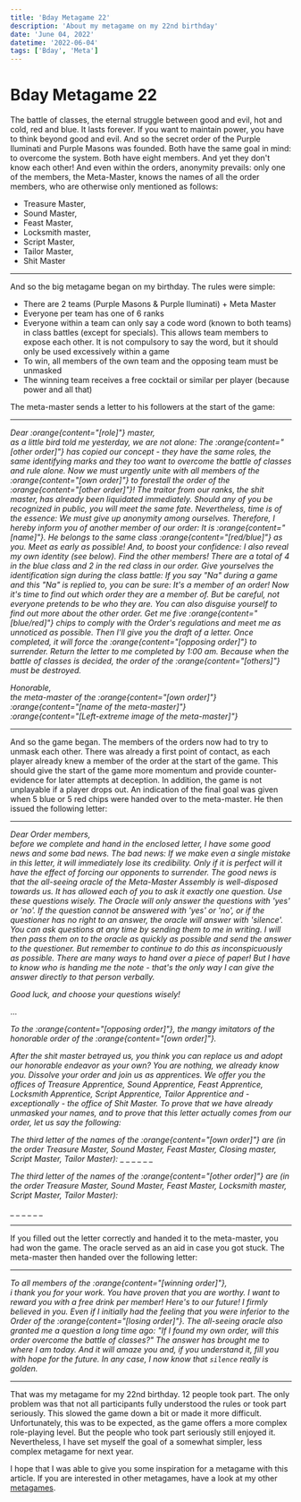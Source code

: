 ```yaml
---
title: 'Bday Metagame 22'
description: 'About my metagame on my 22nd birthday'
date: 'June 04, 2022'
datetime: '2022-06-04'
tags: ['Bday', 'Meta']
---
```


# Bday Metagame 22

The battle of classes, the eternal struggle between good and evil, hot and cold, red and blue. It lasts forever.
If you want to maintain power, you have to think beyond good and evil. And so the secret order of the Purple Iluminati and Purple Masons was founded.
Both have the same goal in mind: to overcome the system. Both have eight members. And yet they don't know each other!
And even within the orders, anonymity prevails: only one of the members, the Meta-Master, knows the names of all the order members, who are otherwise only mentioned as follows:

- Treasure Master,
- Sound Master,
- Feast Master,
- Locksmith master,
- Script Master,
- Tailor Master,
- Shit Master

---

And so the big metagame began on my birthday. The rules were simple:

- There are 2 teams (Purple Masons & Purple Iluminati) + Meta Master
- Everyone per team has one of 6 ranks
- Everyone within a team can only say a code word (known to both teams) in class battles (except for specials). This allows team members to expose each other. It is not compulsory to say the word, but it should only be used excessively within a game
- To win, all members of the own team and the opposing team must be unmasked
- The winning team receives a free cocktail or similar per player (because power and all that)

The meta-master sends a letter to his followers at the start of the game:

---

_Dear :orange{content="[role]"} master, \
as a little bird told me yesterday, we are not alone: The :orange{content="[other order]"} has copied our concept - they have the same roles, the same identifying marks and they too want to overcome the battle of classes and rule alone. Now we must urgently unite with all members of the :orange{content="[own order]"} to forestall the order of the :orange{content="[other order]"}!
The traitor from our ranks, the shit master, has already been liquidated immediately. Should any of you be recognized in public, you will meet the same fate.
Nevertheless, time is of the essence: We must give up anonymity among ourselves. Therefore, I hereby inform you of another member of our order: It is :orange{content="[name]"}. He belongs to the same class :orange{content="[red/blue]"} as you. Meet as early as possible! And, to boost your confidence: I also reveal my own identity (see below).
Find the other members! There are a total of 4 in the blue class and 2 in the red class in our order. Give yourselves the identification sign during the class battle: If you say "Na" during a game and this "Na" is replied to, you can be sure: It's a member of an order!
Now it's time to find out which order they are a member of. But be careful, not everyone pretends to be who they are. You can also disguise yourself to find out more about the other order.
Get me five :orange{content="[blue/red]"} chips to comply with the Order's regulations and meet me as unnoticed as possible. Then I'll give you the draft of a letter. Once completed, it will force the :orange{content="[opposing order]"} to surrender. Return the letter to me completed by 1:00 am. Because when the battle of classes is decided, the order of the :orange{content="[others]"} must be destroyed._

_Honorable,_ \
_the meta-master of the :orange{content="[own order]"}_ \
_:orange{content="[name of the meta-master]"}_ \
_:orange{content="[Left-extreme image of the meta-master]"}_

---

And so the game began. The members of the orders now had to try to unmask each other. There was already a first point of contact, as each player already knew a member of the order at the start of the game. This should give the start of the game more momentum and provide counter-evidence for later attempts at deception. In addition, the game is not unplayable if a player drops out. An indication of the final goal was given when 5 blue or 5 red chips were handed over to the meta-master. He then issued the following letter:

---

_Dear Order members, \
before we complete and hand in the enclosed letter, I have some good news and some bad news.
The bad news: If we make even a single mistake in this letter, it will immediately lose its credibility. Only if it is perfect will it have the effect of forcing our opponents to surrender.
The good news is that the all-seeing oracle of the Meta-Master Assembly is well-disposed towards us. It has allowed each of you to ask it exactly one question. Use these questions wisely. The Oracle will only answer the questions with 'yes' or 'no'. If the question cannot be answered with 'yes' or 'no', or if the questioner has no right to an answer, the oracle will answer with 'silence'. You can ask questions at any time by sending them to me in writing. I will then pass them on to the oracle as quickly as possible and send the answer to the questioner. But remember to continue to do this as inconspicuously as possible. There are many ways to hand over a piece of paper! But I have to know who is handing me the note - that's the only way I can give the answer directly to that person verbally._

_Good luck, and choose your questions wisely!_

...

_To the :orange{content="[opposing order]"}, the mangy imitators of the honorable order of the :orange{content="[own order]"}._

_After the shit master betrayed us, you think you can replace us and adopt our honorable endeavor as your own? You are nothing, we already know you. Dissolve your order and join us as apprentices. We offer you the offices of Treasure Apprentice, Sound Apprentice, Feast Apprentice, Locksmith Apprentice, Script Apprentice, Tailor Apprentice and - exceptionally - the office of Shit Master.
To prove that we have already unmasked your names, and to prove that this letter actually comes from our order, let us say the following:_

_The third letter of the names of the :orange{content="[own order]"} are (in the order Treasure Master, Sound Master, Feast Master, Closing master, Script Master, Tailor Master):_
\_ \_ \_ \_ \_ \_

_The third letter of the names of the :orange{content="[other order]"} are (in the order Treasure Master, Sound Master, Feast Master, Locksmith master, Script Master, Tailor Master):_

\_ \_ \_ \_ \_ \_

---

If you filled out the letter correctly and handed it to the meta-master, you had won the game.
The oracle served as an aid in case you got stuck. The meta-master then handed over the following letter:

---

_To all members of the :orange{content="[winning order]"}, \
i thank you for your work. You have proven that you are worthy. I want to reward you with a free drink per member! Here's to our future!
I firmly believed in you. Even if I initially had the feeling that you were inferior to the Order of the :orange{content="[losing order]"}. The all-seeing oracle also granted me a question a long time ago: "If I found my own order, will this order overcome the battle of classes?" The answer has brought me to where I am today. And it will amaze you and, if you understand it, fill you with hope for the future. In any case, I now know that `silence` really is golden._

---

That was my metagame for my 22nd birthday. 12 people took part.
The only problem was that not all participants fully understood the rules or took part seriously.
This slowed the game down a bit or made it more difficult. Unfortunately, this was to be expected,
as the game offers a more complex role-playing level.
But the people who took part seriously still enjoyed it.
Nevertheless, I have set myself the goal of a somewhat simpler, less complex metagame for next year.

I hope that I was able to give you some inspiration for a metagame with this article.
If you are interested in other metagames, have a look at my other [metagames](t/Meta).

